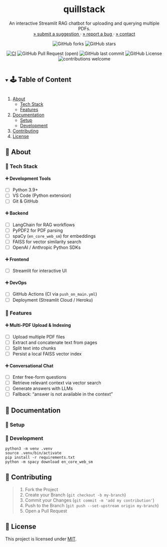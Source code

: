 <!-- PROJECT SUMMARY -->
<div align="center">
  <h1 align="center">quillstack</h1>

  <p align="center">
    An interactive Streamlit RAG chatbot for uploading and querying multiple PDFs.
    <br>
    <a href="https://github.com/KnowPlay/quillstack/issues">» submit a suggestion </a>
    ·
    <a href="https://github.com/KnowPlay/quillstack/issues">» report a bug </a>
    ·
    <a href="https://github.com/KnowPlay/quillstack">» contact </a>
  </p>

  <div align="center">

![GitHub forks](https://img.shields.io/github/forks/KnowPlay/quillstack?style=social) ![GitHub stars](https://img.shields.io/github/stars/KnowPlay/quillstack?style=social)

<!-- [![CI](https://github.com/org-name/repo-name/actions/workflows/file-name.yml/badge.svg)](https://github.com/KnowPlay/org-name/repo-name/actions/workflows/file-name.yml) -->

[![CI](https://github.com/KnowPlay/quillstack/actions/workflows/push_on_main.yml/badge.svg)](https://github.com/KnowPlay/quillstack/actions/workflows/push_on_main.yml)
![GitHub Pull Request (open)](https://img.shields.io/github/issues-pr/KnowPlay/quillstack?color=blue) ![GitHub last commit](https://img.shields.io/github/last-commit/KnowPlay/quillstack?color=pink) ![GitHub License](https://img.shields.io/github/license/KnowPlay/quillstack?color=green) ![contributions welcome](https://img.shields.io/badge/contributions-welcome-purple.svg?style=flat)

  </div>
</div>

<!-- TABLE OF CONTENT -->
<details open="open">
  <summary><h2 style="display: inline-block">🕹 Table of Content</h2></summary>
  <ol>
    <li>
      <a href="#🌻-about">About</a>
      <ul>
        <li><a href="#🔧-tech-stack">Tech Stack</a></li>
        <li><a href="#🍄-features">Features</a></li>
      </ul>
    </li>
    <li>
      <a href="#🌵-documentation">Documentation</a>
      <ul>
        <li><a href="#🍯-setup">Setup</a></li>
        <li><a href="#🍎-development">Development</a></li>
      </ul>
    </li>
    <li><a href="#🌾-contributing">Contributing</a></li>
    <li><a href="#📜-license">License</a></li>
  </ol>
</details>

## 🌻 About

### 🔧 Tech Stack

#### ➕ Development Tools

- [ ] Python 3.9+
- [ ] VS Code (Python extension)
- [ ] Git & GitHub

#### ➕ Backend

- [ ] LangChain for RAG workflows
- [ ] PyPDF2 for PDF parsing
- [ ] spaCy (`en_core_web_sm`) for embeddings
- [ ] FAISS for vector similarity search
- [ ] OpenAI / Anthropic Python SDKs

#### ➕ Frontend

- [ ] Streamlit for interactive UI

#### ➕ DevOps

- [ ] GitHub Actions (CI via `push_on_main.yml`)
- [ ] Deployment (Streamlit Cloud / Heroku)

### 🍄 Features

#### ➕ Multi-PDF Upload & Indexing

- [ ] Upload multiple PDF files
- [ ] Extract and concatenate text from pages
- [ ] Split text into chunks
- [ ] Persist a local FAISS vector index

#### ➕ Conversational Chat

- [ ] Enter free-form questions
- [ ] Retrieve relevant context via vector search
- [ ] Generate answers with LLMs
- [ ] Fallback: “answer is not available in the context”

<!-- CONTENT -->

## :cactus: Documentation

### :honey_pot: Setup

<!-- Add setup instructions here -->

### :apple: Development

<!-- Add development details here -->

```
python3 -m venv .venv
source .venv/bin/activate
pip install -r requirements.txt
python -m spacy download en_core_web_sm
```

<!-- CONTRIBUTING -->

## :ear_of_rice: Contributing

<!-- Add contribution guidelines here -->

> 1. Fork the Project
> 2. Create your Branch (`git checkout -b my-branch`)
> 3. Commit your Changes (`git commit -m 'add my contribution'`)
> 4. Push to the Branch (`git push --set-upstream origin my-branch`)
> 5. Open a Pull Request

<!-- LICENSE -->

## :pencil: License

<!-- Add license information here -->

This project is licensed under [MIT](https://opensource.org/licenses).

<!-- ACKNOWLEDGEMENTS -->
<!-- ## Acknowledgements -->
